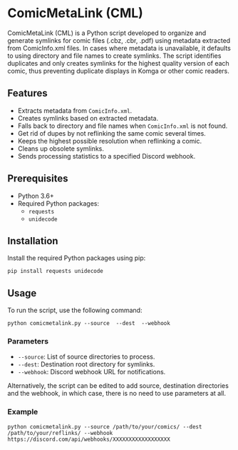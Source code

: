 <!DOCTYPE html>
<html lang="en">
<head>
    <meta charset="UTF-8">
    <meta name="viewport" content="width=device-width, initial-scale=1.0">
</head>
<body>

<h1>ComicMetaLink (CML)</h1>

<p>ComicMetaLink (CML) is a Python script developed to organize and generate symlinks for comic files (.cbz, .cbr, .pdf) using metadata extracted from ComicInfo.xml files. In cases where metadata is unavailable, it defaults to using directory and file names to create symlinks. The script identifies duplicates and only creates symlinks for the highest quality version of each comic, thus preventing duplicate displays in Komga or other comic readers.</p>

<h2>Features</h2>
<ul>
    <li>Extracts metadata from <code>ComicInfo.xml</code>.</li>
    <li>Creates symlinks based on extracted metadata.</li>
    <li>Falls back to directory and file names when <code>ComicInfo.xml</code> is not found.</li>
    <li>Get rid of dupes by not reflinking the same comic several times.</li>
    <li>Keeps the highest possible resolution when reflinking a comic.</li>  
    <li>Cleans up obsolete symlinks.</li>
    <li>Sends processing statistics to a specified Discord webhook.</li>
</ul>

<h2>Prerequisites</h2>
<ul>
    <li>Python 3.6+</li>
    <li>Required Python packages:
        <ul>
            <li><code>requests</code></li>
            <li><code>unidecode</code></li>
        </ul>
    </li>
</ul>

<h2>Installation</h2>
<p>Install the required Python packages using pip:</p>
<pre><code>pip install requests unidecode</code></pre>

<h2>Usage</h2>
<p>To run the script, use the following command:</p>
<pre><code>python comicmetalink.py --source <source_directories> --dest <destination_directory> --webhook <discord_webhook_url></code></pre>

<h3>Parameters</h3>
<ul>
    <li><code>--source</code>: List of source directories to process.</li>
    <li><code>--dest</code>: Destination root directory for symlinks.</li>
    <li><code>--webhook</code>: Discord webhook URL for notifications.</li>
</ul>
<p>Alternatively, the script can be edited to add source, destination directories and the webhook, in which case, there is no need to use parameters at all.</p>
<h3>Example</h3>
<pre><code>python comicmetalink.py --source /path/to/your/comics/ --dest /path/to/your/reflinks/ --webhook https://discord.com/api/webhooks/XXXXXXXXXXXXXXXXXX</code></pre>

</body>
</html>


